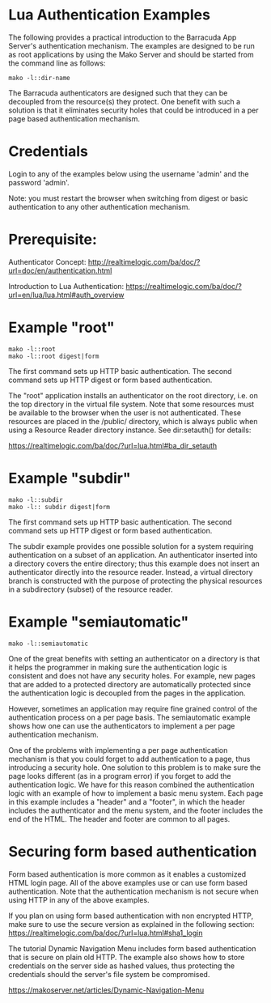 # Lua Authentication Examples

The following provides a practical introduction to the Barracuda App
Server's authentication mechanism. The examples are designed to be run
as root applications by using the Mako Server and should be started
from the command line as follows:

```console
mako -l::dir-name
```

The Barracuda authenticators are designed such that they can be
decoupled from the resource(s) they protect. One benefit with such a
solution is that it eliminates security holes that could be introduced
in a per page based authentication mechanism.

# Credentials

Login to any of the examples below using the username 'admin' and the password 'admin'.

Note: you must restart the browser when switching from digest or basic
authentication to any other authentication mechanism.

# Prerequisite:

Authenticator Concept:
http://realtimelogic.com/ba/doc/?url=doc/en/authentication.html

Introduction to Lua Authentication:
https://realtimelogic.com/ba/doc/?url=en/lua/lua.html#auth_overview

# Example "root"

```console
mako -l::root
mako -l::root digest|form
```

The first command sets up HTTP basic authentication. The second
command sets up HTTP digest or form based authentication.

The "root" application installs an authenticator on the root
directory, i.e. on the top directory in the virtual file system. Note
that some resources must be available to the browser when the user is
not authenticated. These resources are placed in the /public/
directory, which is always public when using a Resource Reader
directory instance. See dir:setauth() for details:

https://realtimelogic.com/ba/doc/?url=lua.html#ba_dir_setauth

# Example "subdir"

```console
mako -l::subdir
mako -l:: subdir digest|form
```

The first command sets up HTTP basic authentication. The second
command sets up HTTP digest or form based authentication.

The subdir example provides one possible solution for a system
requiring authentication on a subset of an application. An
authenticator inserted into a directory covers the entire directory;
thus this example does not insert an authenticator directly into the
resource reader. Instead, a virtual directory branch is constructed
with the purpose of protecting the physical resources in a
subdirectory (subset) of the resource reader.

# Example "semiautomatic"

```console
mako -l::semiautomatic
```

One of the great benefits with setting an authenticator on a directory
is that it helps the programmer in making sure the authentication
logic is consistent and does not have any security holes. For example,
new pages that are added to a protected directory are automatically
protected since the authentication logic is decoupled from the pages
in the application.

However, sometimes an application may require fine grained control of
the authentication process on a per page basis. The semiautomatic
example shows how one can use the authenticators to implement a per
page authentication mechanism.

One of the problems with implementing a per page authentication
mechanism is that you could forget to add authentication to a page,
thus introducing a security hole. One solution to this problem is to
make sure the page looks different (as in a program error) if you
forget to add the authentication logic. We have for this reason
combined the authentication logic with an example of how to implement
a basic menu system. Each page in this example includes a "header" and
a "footer", in which the header includes the authenticator and the
menu system, and the footer includes the end of the HTML. The header
and footer are common to all pages.

# Securing form based authentication

Form based authentication is more common as it enables a customized
HTML login page. All of the above examples use or can use form based
authentication. Note that the authentication mechanism is not secure
when using HTTP in any of the above examples.

If you plan on using form based authentication with non encrypted
HTTP, make sure to use the secure version as explained in the
following section:
https://realtimelogic.com/ba/doc/?url=lua.html#sha1_login

The tutorial Dynamic Navigation Menu includes form based
authentication that is secure on plain old HTTP. The example also
shows how to store credentials on the server side as hashed values,
thus protecting the credentials should the server's file system be
compromised.

https://makoserver.net/articles/Dynamic-Navigation-Menu

